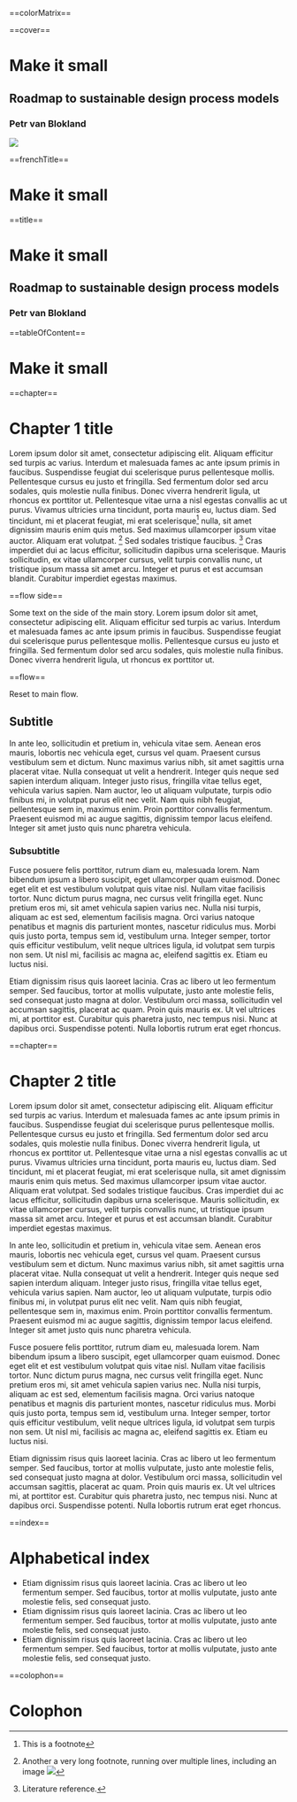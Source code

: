 
==colorMatrix==

==cover==

# Make it small

## Roadmap to sustainable design process models

### Petr van Blokland

![](../resources/images/cookbot10.jpg)

==frenchTitle==

# Make it small

==title==

# Make it small

## Roadmap to sustainable design process models

### Petr van Blokland

==tableOfContent==

# Make it small

==chapter==

# Chapter 1 title

Lorem ipsum dolor sit amet, consectetur adipiscing elit. Aliquam efficitur sed turpis ac varius. Interdum et malesuada fames ac ante ipsum primis in faucibus. Suspendisse feugiat dui scelerisque purus pellentesque mollis. Pellentesque cursus eu justo et fringilla. Sed fermentum dolor sed arcu sodales, quis molestie nulla finibus. Donec viverra hendrerit ligula, ut rhoncus ex porttitor ut. Pellentesque vitae urna a nisl egestas convallis ac ut purus. Vivamus ultricies urna tincidunt, porta mauris eu, luctus diam. Sed tincidunt, mi et placerat feugiat, mi erat scelerisque[^fn1] nulla, sit amet dignissim mauris enim quis metus. Sed maximus ullamcorper ipsum vitae auctor. Aliquam erat volutpat. [^fn2] Sed sodales tristique faucibus. [^lit123] Cras imperdiet dui ac lacus efficitur, sollicitudin dapibus urna scelerisque. Mauris sollicitudin, ex vitae ullamcorper cursus, velit turpis convallis nunc, ut tristique ipsum massa sit amet arcu. Integer et purus et est accumsan blandit. Curabitur imperdiet egestas maximus.

[^fn1]: This is a footnote
[^fn2]: Another a very long footnote, running over multiple lines, including an image ![](../resources/images/cookbot1.jpg)

[^lit123]: Literature reference.

==flow side==

Some text on the side of the main story. Lorem ipsum dolor sit amet, consectetur adipiscing elit. Aliquam efficitur sed turpis ac varius. Interdum et malesuada fames ac ante ipsum primis in faucibus. Suspendisse feugiat dui scelerisque purus pellentesque mollis. Pellentesque cursus eu justo et fringilla. Sed fermentum dolor sed arcu sodales, quis molestie nulla finibus. Donec viverra hendrerit ligula, ut rhoncus ex porttitor ut.

==flow==

Reset to main flow.

## Subtitle

In ante leo, sollicitudin et pretium in, vehicula vitae sem. Aenean eros mauris, lobortis nec vehicula eget, cursus vel quam. Praesent cursus vestibulum sem et dictum. Nunc maximus varius nibh, sit amet sagittis urna placerat vitae. Nulla consequat ut velit a hendrerit. Integer quis neque sed sapien interdum aliquam. Integer justo risus, fringilla vitae tellus eget, vehicula varius sapien. Nam auctor, leo ut aliquam vulputate, turpis odio finibus mi, in volutpat purus elit nec velit. Nam quis nibh feugiat, pellentesque sem in, maximus enim. Proin porttitor convallis fermentum. Praesent euismod mi ac augue sagittis, dignissim tempor lacus eleifend. Integer sit amet justo quis nunc pharetra vehicula.

### Subsubtitle

Fusce posuere felis porttitor, rutrum diam eu, malesuada lorem. Nam bibendum ipsum a libero suscipit, eget ullamcorper quam euismod. Donec eget elit et est vestibulum volutpat quis vitae nisl. Nullam vitae facilisis tortor. Nunc dictum purus magna, nec cursus velit fringilla eget. Nunc pretium eros mi, sit amet vehicula sapien varius nec. Nulla nisi turpis, aliquam ac est sed, elementum facilisis magna. Orci varius natoque penatibus et magnis dis parturient montes, nascetur ridiculus mus. Morbi quis justo porta, tempus sem id, vestibulum urna. Integer semper, tortor quis efficitur vestibulum, velit neque ultrices ligula, id volutpat sem turpis non sem. Ut nisl mi, facilisis ac magna ac, eleifend sagittis ex. Etiam eu luctus nisi.

Etiam dignissim risus quis laoreet lacinia. Cras ac libero ut leo fermentum semper. Sed faucibus, tortor at mollis vulputate, justo ante molestie felis, sed consequat justo magna at dolor. Vestibulum orci massa, sollicitudin vel accumsan sagittis, placerat ac quam. Proin quis mauris ex. Ut vel ultrices mi, at porttitor est. Curabitur quis pharetra justo, nec tempus nisi. Nunc at dapibus orci. Suspendisse potenti. Nulla lobortis rutrum erat eget rhoncus.

==chapter==

# Chapter 2 title

Lorem ipsum dolor sit amet, consectetur adipiscing elit. Aliquam efficitur sed turpis ac varius. Interdum et malesuada fames ac ante ipsum primis in faucibus. Suspendisse feugiat dui scelerisque purus pellentesque mollis. Pellentesque cursus eu justo et fringilla. Sed fermentum dolor sed arcu sodales, quis molestie nulla finibus. Donec viverra hendrerit ligula, ut rhoncus ex porttitor ut. Pellentesque vitae urna a nisl egestas convallis ac ut purus. Vivamus ultricies urna tincidunt, porta mauris eu, luctus diam. Sed tincidunt, mi et placerat feugiat, mi erat scelerisque nulla, sit amet dignissim mauris enim quis metus. Sed maximus ullamcorper ipsum vitae auctor. Aliquam erat volutpat. Sed sodales tristique faucibus. Cras imperdiet dui ac lacus efficitur, sollicitudin dapibus urna scelerisque. Mauris sollicitudin, ex vitae ullamcorper cursus, velit turpis convallis nunc, ut tristique ipsum massa sit amet arcu. Integer et purus et est accumsan blandit. Curabitur imperdiet egestas maximus.

In ante leo, sollicitudin et pretium in, vehicula vitae sem. Aenean eros mauris, lobortis nec vehicula eget, cursus vel quam. Praesent cursus vestibulum sem et dictum. Nunc maximus varius nibh, sit amet sagittis urna placerat vitae. Nulla consequat ut velit a hendrerit. Integer quis neque sed sapien interdum aliquam. Integer justo risus, fringilla vitae tellus eget, vehicula varius sapien. Nam auctor, leo ut aliquam vulputate, turpis odio finibus mi, in volutpat purus elit nec velit. Nam quis nibh feugiat, pellentesque sem in, maximus enim. Proin porttitor convallis fermentum. Praesent euismod mi ac augue sagittis, dignissim tempor lacus eleifend. Integer sit amet justo quis nunc pharetra vehicula.

Fusce posuere felis porttitor, rutrum diam eu, malesuada lorem. Nam bibendum ipsum a libero suscipit, eget ullamcorper quam euismod. Donec eget elit et est vestibulum volutpat quis vitae nisl. Nullam vitae facilisis tortor. Nunc dictum purus magna, nec cursus velit fringilla eget. Nunc pretium eros mi, sit amet vehicula sapien varius nec. Nulla nisi turpis, aliquam ac est sed, elementum facilisis magna. Orci varius natoque penatibus et magnis dis parturient montes, nascetur ridiculus mus. Morbi quis justo porta, tempus sem id, vestibulum urna. Integer semper, tortor quis efficitur vestibulum, velit neque ultrices ligula, id volutpat sem turpis non sem. Ut nisl mi, facilisis ac magna ac, eleifend sagittis ex. Etiam eu luctus nisi.

Etiam dignissim risus quis laoreet lacinia. Cras ac libero ut leo fermentum semper. Sed faucibus, tortor at mollis vulputate, justo ante molestie felis, sed consequat justo magna at dolor. Vestibulum orci massa, sollicitudin vel accumsan sagittis, placerat ac quam. Proin quis mauris ex. Ut vel ultrices mi, at porttitor est. Curabitur quis pharetra justo, nec tempus nisi. Nunc at dapibus orci. Suspendisse potenti. Nulla lobortis rutrum erat eget rhoncus.

==index==

# Alphabetical index

* Etiam dignissim risus quis laoreet lacinia. Cras ac libero ut leo fermentum semper. Sed faucibus, tortor at mollis vulputate, justo ante molestie felis, sed consequat justo.
* Etiam dignissim risus quis laoreet lacinia. Cras ac libero ut leo fermentum semper. Sed faucibus, tortor at mollis vulputate, justo ante molestie felis, sed consequat justo.
* Etiam dignissim risus quis laoreet lacinia. Cras ac libero ut leo fermentum semper. Sed faucibus, tortor at mollis vulputate, justo ante molestie felis, sed consequat justo.

==colophon==

# Colophon